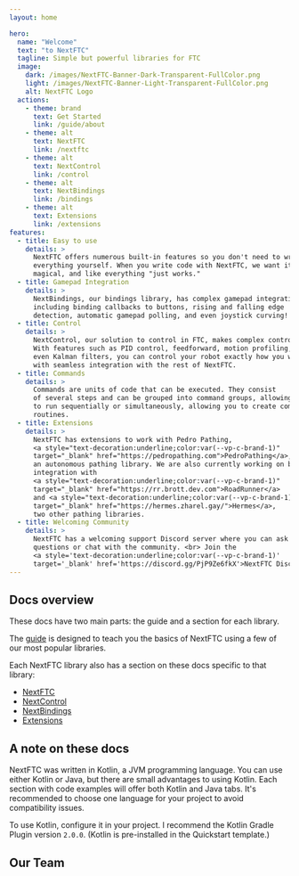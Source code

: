 ```yaml
---
layout: home

hero:
  name: "Welcome"
  text: "to NextFTC"
  tagline: Simple but powerful libraries for FTC
  image:
    dark: /images/NextFTC-Banner-Dark-Transparent-FullColor.png
    light: /images/NextFTC-Banner-Light-Transparent-FullColor.png
    alt: NextFTC Logo
  actions:
    - theme: brand
      text: Get Started
      link: /guide/about
    - theme: alt
      text: NextFTC
      link: /nextftc
    - theme: alt
      text: NextControl
      link: /control
    - theme: alt
      text: NextBindings
      link: /bindings
    - theme: alt
      text: Extensions
      link: /extensions
features:
  - title: Easy to use
    details: >
      NextFTC offers numerous built-in features so you don't need to write
      everything yourself. When you write code with NextFTC, we want it to feel
      magical, and like everything "just works."
  - title: Gamepad Integration
    details: >
      NextBindings, our bindings library, has complex gamepad integration, 
      including binding callbacks to buttons, rising and falling edge 
      detection, automatic gamepad polling, and even joystick curving!
  - title: Control
    details: >
      NextControl, our solution to control in FTC, makes complex control easy.
      With features such as PID control, feedforward, motion profiling, and
      even Kalman filters, you can control your robot exactly how you want to,
      with seamless integration with the rest of NextFTC.
  - title: Commands
    details: >
      Commands are units of code that can be executed. They consist 
      of several steps and can be grouped into command groups, allowing them 
      to run sequentially or simultaneously, allowing you to create complex
      routines.
  - title: Extensions
    details: >
      NextFTC has extensions to work with Pedro Pathing,
      <a style="text-decoration:underline;color:var(--vp-c-brand-1)" 
      target="_blank" href="https://pedropathing.com">PedroPathing</a>,
      an autonomous pathing library. We are also currently working on built-in
      integration with
      <a style="text-decoration:underline;color:var(--vp-c-brand-1)"
      target="_blank" href="https://rr.brott.dev.com">RoadRunner</a>
      and <a style="text-decoration:underline;color:var(--vp-c-brand-1)"
      target="_blank" href="https://hermes.zharel.gay/">Hermes</a>,
      two other pathing libraries.
  - title: Welcoming Community
    details: >
      NextFTC has a welcoming support Discord server where you can ask 
      questions or chat with the community. <br> Join the 
      <a style='text-decoration:underline;color:var(--vp-c-brand-1)'
      target='_blank' href='https://discord.gg/PjP9Ze6fkX'>NextFTC Discord</a>!
---
```


## Docs overview

These docs have two main parts: the guide and a section for each library.

The [guide](/guide/about) is designed to teach you the basics of NextFTC using a
few of our most popular libraries.

Each NextFTC library also has a section on these docs specific to that library:

- [NextFTC](/nextftc)
- [NextControl](/control)
- [NextBindings](/bindings)
- [Extensions](/extensions)

## A note on these docs

NextFTC was written in Kotlin, a JVM programming language. You can use either
Kotlin or Java, but there are small
advantages to using Kotlin. Each section with code examples will offer both
Kotlin and Java tabs. It's recommended to
choose one language for your project to avoid compatibility issues.

To use Kotlin, configure it in your project. I recommend the Kotlin Gradle
Plugin version `2.0.0`. (Kotlin is
pre-installed in the Quickstart template.)

<script setup>
import { VPTeamMembers } from 'vitepress/theme';

const members = [
  {
    avatar: 'https://github.com/rowan-mcalpin.png',
    name: 'Rowan McAlpin',
    title: 'Lead Dev | NextFTC | NextControl | Extensions',
    links: [
      { icon: 'github', link: 'https://github.com/rowan-mcalpin' },
      { 
        icon: {svg: '<svg xmlns="http://www.w3.org/2000/svg" fill="none" viewBox="0 0 24 24" stroke-width="1.5" stroke="currentColor" class="size-6"><path stroke-linecap="round" stroke-linejoin="round" d="M21.75 6.75v10.5a2.25 2.25 0 0 1-2.25 2.25h-15a2.25 2.25 0 0 1-2.25-2.25V6.75m19.5 0A2.25 2.25 0 0 0 19.5 4.5h-15a2.25 2.25 0 0 0-2.25 2.25m19.5 0v.243a2.25 2.25 0 0 1-1.07 1.916l-7.5 4.615a2.25 2.25 0 0 1-2.36 0L3.32 8.91a2.25 2.25 0 0 1-1.07-1.916V6.75" /></svg>'}, 
        link: 'mailto:rowan@nextftc.dev',
        ariaLabel: 'email' 
      },
      { icon: 'linkedin', link: 'https://www.linkedin.com/in/rowan-mcalpin/'},
      {
        icon: { svg: '<svg xmlns="http://www.w3.org/2000/svg" fill="none" viewBox="0 0 24 24" stroke-width="1.5" stroke="currentColor" class="size-6"><path stroke-linecap="round" stroke-linejoin="round" d="M12 21a9.004 9.004 0 0 0 8.716-6.747M12 21a9.004 9.004 0 0 1-8.716-6.747M12 21c2.485 0 4.5-4.03 4.5-9S14.485 3 12 3m0 18c-2.485 0-4.5-4.03-4.5-9S9.515 3 12 3m0 0a8.997 8.997 0 0 1 7.843 4.582M12 3a8.997 8.997 0 0 0-7.843 4.582m15.686 0A11.953 11.953 0 0 1 12 10.5c-2.998 0-5.74-1.1-7.843-2.918m15.686 0A8.959 8.959 0 0 1 21 12c0 .778-.099 1.533-.284 2.253m0 0A17.919 17.919 0 0 1 12 16.5c-3.162 0-6.133-.815-8.716-2.247m0 0A9.015 9.015 0 0 1 3 12c0-1.605.42-3.113 1.157-4.418" /></svg>'},
        link: 'https://rowanmcalpin.com',
        ariaLabel: 'website'
      }
    ]
  },
  {
    avatar: 'https://github.com/beepbot99.png',
    name: 'Davis Luxenberg',
    title: 'NextFTC | NextControl | NextBindings | Extensions',
    links: [
      {
        icon: "github",
        link: "https://github.com/beepbot99"
      }
    ]
  },
  {
    avatar: 'https://github.com/zachwaffle4.png',
    name: 'Zach Harel',
    title: 'NextFTC | NextControl | Extensions',
    links: [
      {
        icon: "github",
        link: "https://github.com/zachwaffle4"
      },
      { 
        icon: {svg: '<svg xmlns="http://www.w3.org/2000/svg" fill="none" viewBox="0 0 24 24" stroke-width="1.5" stroke="currentColor" class="size-6"><path stroke-linecap="round" stroke-linejoin="round" d="M21.75 6.75v10.5a2.25 2.25 0 0 1-2.25 2.25h-15a2.25 2.25 0 0 1-2.25-2.25V6.75m19.5 0A2.25 2.25 0 0 0 19.5 4.5h-15a2.25 2.25 0 0 0-2.25 2.25m19.5 0v.243a2.25 2.25 0 0 1-1.07 1.916l-7.5 4.615a2.25 2.25 0 0 1-2.36 0L3.32 8.91a2.25 2.25 0 0 1-1.07-1.916V6.75" /></svg>'}, 
        link: 'mailto:ftc@zharel.me',
        ariaLabel: 'email' 
      }
    ]
  }
]
</script>

## Our Team

<VPTeamMembers size="small" :members="members" />
